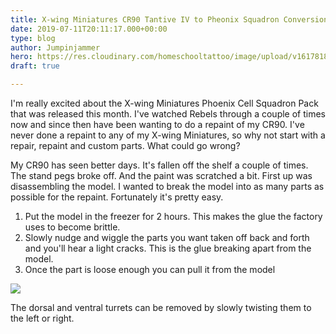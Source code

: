 ```yaml
---
title: X-wing Miniatures CR90 Tantive IV to Pheonix Squadron Conversion
date: 2019-07-11T20:11:17.000+00:00
type: blog
author: Jumpinjammer
hero: https://res.cloudinary.com/homeschooltattoo/image/upload/v1617818261/45780688824_2a3237377c_b_vixord.jpg
draft: true

---
```

I'm really excited about the X-wing Miniatures Phoenix Cell Squadron Pack that was released this month. I've watched Rebels through a couple of times now and since then have been wanting to do a repaint of my CR90. I've never done a repaint to any of my X-wing Miniatures, so why not start with a repair, repaint and custom parts. What could go wrong?

My CR90 has seen better days. It's fallen off the shelf a couple of times. The stand pegs broke off. And the paint was scratched a bit. First up was disassembling the model. I wanted to break the model into as many parts as possible for the repaint. Fortunately it's pretty easy.

1. Put the model in the freezer for 2 hours. This makes the glue the factory uses to become brittle.
2. Slowly nudge and wiggle the parts you want taken off back and forth and you'll hear a light cracks. This is the glue breaking apart from the model.
3. Once the part is loose enough you can pull it from the model

![](https://res.cloudinary.com/homeschooltattoo/image/upload/v1617829128/IMG_2624_he1pji.jpg)

The dorsal and ventral turrets can be removed by slowly twisting them to the left or right. 